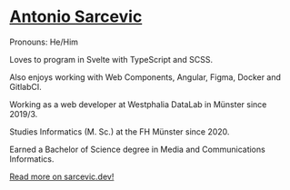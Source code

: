 # [Antonio Sarcevic](https://www.sarcevic.dev/)

Pronouns: He/Him

Loves to program in Svelte with TypeScript and SCSS.

Also enjoys working with Web Components, Angular, Figma, Docker and GitlabCI.

Working as a web developer at Westphalia DataLab in Münster since 2019/3.

Studies Informatics (M. Sc.) at the FH Münster since 2020.

Earned a Bachelor of Science degree in Media and Communications Informatics.

[Read more on sarcevic.dev!](https://www.sarcevic.dev/)
